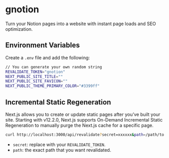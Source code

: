# gnotion

Turn your Notion pages into a website with instant page loads and SEO optimization.

## Environment Variables

Create a `.env` file and add the following:

```sh
// You can generate your own random string
REVALIDATE_TOKEN="gnotion"
NEXT_PUBLIC_SITE_TITLE=""
NEXT_PUBLIC_SITE_FAVICON=""
NEXT_PUBLIC_THEME_PRIMARY_COLOR="#3399ff"
```

## Incremental Static Regeneration

Next.js allows you to create or update static pages after you’ve built your site. Starting with v12.2.0, Next.js supports On-Demand Incremental Static Regeneration to manually purge the Next.js cache for a specific page.

```sh
curl http://localhost:3000/api/revalidate?secret=xxxxxx&path=/path/to
```

- `secret`: replace with your `REVALIDATE_TOKEN`.
- `path`: the exact path that you want revalidated.
